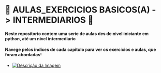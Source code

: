 # 🐍 AULAS_EXERCICIOS BASICOS(A) -> INTERMEDIARIOS 🐍
#### Neste repositorio contem uma serie de aulas des de nivel iniciante em python, até um nivel intermediario
#### Navege pelos indices de cada capitulo para ver os exercicios e aulas, que foram abordadas!



* [![Descrição da Imagem](https://drive.usercontent.google.com/download?id=179TwX2MQQABCb6sWM6Ri7qGNUT4CtIpe&export=view&authuser=0)](https://drive.google.com/file/d/1FobyucsCOGs29Ik3NlKxTIvrbOklCzeb/view)
